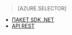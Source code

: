 ﻿> [AZURE.SELECTOR]
- [ПАКЕТ SDK .NET](/ru-ru/documentation/articles/media-services-dotnet-get-started/)
- [API REST](/ru-ru/documentation/articles/media-services-rest-get-started/)
<!--HONumber=42-->

